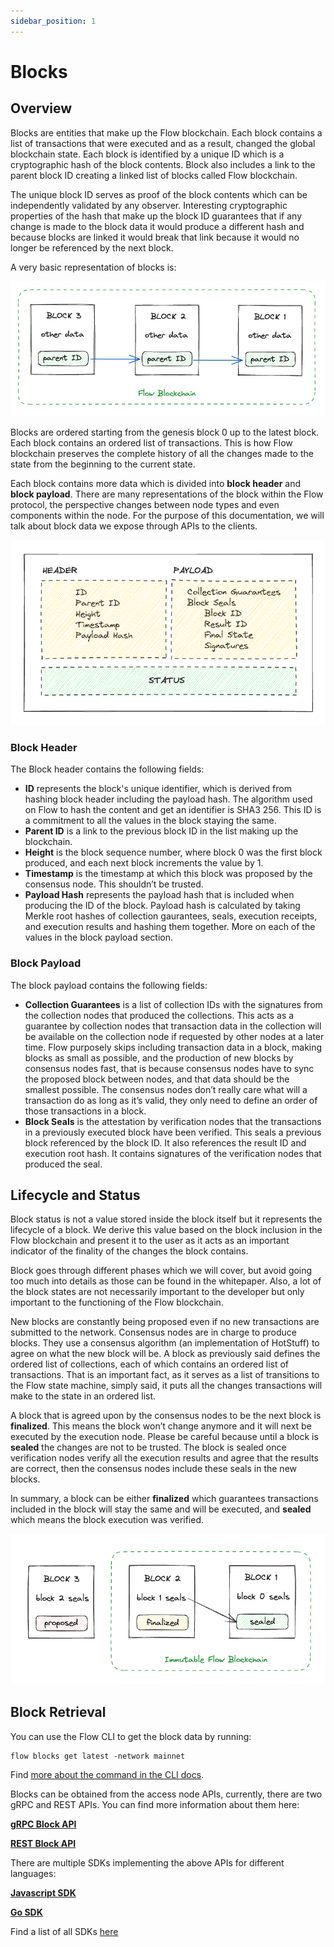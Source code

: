```yaml
---
sidebar_position: 1
---
```


# Blocks

## Overview

Blocks are entities that make up the Flow blockchain. Each block contains a list of transactions that were executed and as a result, changed the global blockchain state. Each block is identified by a unique ID which is a cryptographic hash of the block contents. Block also includes a link to the parent block ID creating a linked list of blocks called Flow blockchain. 

The unique block ID serves as proof of the block contents which can be independently validated by any observer. Interesting cryptographic properties of the hash that make up the block ID guarantees that if any change is made to the block data it would produce a different hash and because blocks are linked it would break that link because it would no longer be referenced by the next block. 

A very basic representation of blocks is:

![Screenshot 2023-08-16 at 15.16.38.png](_blocks_images/Screenshot_2023-08-16_at_15.16.38.png)

Blocks are ordered starting from the genesis block 0 up to the latest block. Each block contains an ordered list of transactions. This is how Flow blockchain preserves the complete history of all the changes made to the state from the beginning to the current state. 

Each block contains more data which is divided into **block header** and **block payload**. There are many representations of the block within the Flow protocol, the perspective changes between node types and even components within the node. For the purpose of this documentation, we will talk about block data we expose through APIs to the clients.

![Screenshot 2023-08-16 at 10.50.53.png](_blocks_images/Screenshot_2023-08-16_at_10.50.53.png)

### Block Header

The Block header contains the following fields:

- **ID** represents the block's unique identifier, which is derived from hashing block header including the payload hash. The algorithm used on Flow to hash the content and get an identifier is SHA3 256. This ID is a commitment to all the values in the block staying the same.
- **Parent ID** is a link to the previous block ID in the list making up the blockchain.
- **Height** is the block sequence number, where block 0 was the first block produced, and each next block increments the value by 1.
- **Timestamp** is the timestamp at which this block was proposed by the consensus node. This shouldn’t be trusted.
- **Payload Hash** represents the payload hash that is included when producing the ID of the block. Payload hash is calculated by taking Merkle root hashes of collection gaurantees, seals, execution receipts, and execution results and hashing them together. More on each of the values in the block payload section.

### Block Payload

The block payload contains the following fields:

- **Collection Guarantees** is a list of collection IDs with the signatures from the collection nodes that produced the collections. This acts as a guarantee by collection nodes that transaction data in the collection will be available on the collection node if requested by other nodes at a later time. Flow purposely skips including transaction data in a block, making blocks as small as possible, and the production of new blocks by consensus nodes fast, that is because consensus nodes have to sync the proposed block between nodes, and that data should be the smallest possible. The consensus nodes don’t really care what will a transaction do as long as it’s valid, they only need to define an order of those transactions in a block.
- **Block Seals** is the attestation by verification nodes that the transactions in a previously executed block have been verified. This seals a previous block referenced by the block ID. It also references the result ID and execution root hash. It contains signatures of the verification nodes that produced the seal.

## Lifecycle and Status

Block status is not a value stored inside the block itself but it represents the lifecycle of a block. We derive this value based on the block inclusion in the Flow blockchain and present it to the user as it acts as an important indicator of the finality of the changes the block contains. 

Block goes through different phases which we will cover, but avoid going too much into details as those can be found in the whitepaper. Also, a lot of the block states are not necessarily important to the developer but only important to the functioning of the Flow blockchain. 

New blocks are constantly being proposed even if no new transactions are submitted to the network. Consensus nodes are in charge to produce blocks. They use a consensus algorithm (an implementation of HotStuff) to agree on what the new block will be. A block as previously said defines the ordered list of collections, each of which contains an ordered list of transactions. That is an important fact, as it serves as a list of transitions to the Flow state machine, simply said, it puts all the changes transactions will make to the state in an ordered list. 

A block that is agreed upon by the consensus nodes to be the next block is **finalized**. This means the block won’t change anymore and it will next be executed by the execution node. Please be careful because until a block is **sealed** the changes are not to be trusted. The block is sealed once verification nodes verify all the execution results and agree that the results are correct, then the consensus nodes include these seals in the new blocks. 

In summary, a block can be either **finalized** which guarantees transactions included in the block will stay the same and will be executed, and **sealed** which means the block execution was verified. 

![Screenshot 2023-08-16 at 10.48.26.png](_blocks_images/Screenshot_2023-08-16_at_10.48.26.png)

## Block Retrieval

You can use the Flow CLI to get the block data by running:

```
flow blocks get latest -network mainnet
```

Find [more about the command in the CLI docs](../tools/toolchains/flow-cli/get-flow-data/get-blocks.md).

Blocks can be obtained from the access node APIs, currently, there are two gRPC and REST APIs. You can find more information about them here:

[**gRPC Block API**](../concepts/nodes/access-api.mdx#blocks)

[**REST Block API**](/http-api#tag/Blocks)

There are multiple SDKs implementing the above APIs for different languages:

[**Javascript SDK**](../tools/clients/fcl-js/index.md)

[**Go SDK**](../tools/clients/flow-go-sdk/index.mdx)

Find a list of all SDKs [here](../tools/clients/index.md)